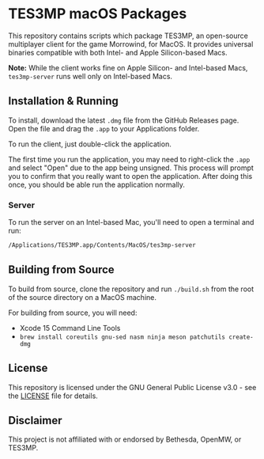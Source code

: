 # TES3MP macOS Packages

This repository contains scripts which package TES3MP, an open-source multiplayer client
for the game Morrowind, for MacOS. It provides universal binaries compatible with both
Intel- and Apple Silicon-based Macs.

**Note:** While the client works fine on Apple Silicon- and Intel-based Macs,
`tes3mp-server` runs well only on Intel-based Macs.

## Installation & Running
To install, download the latest `.dmg` file from the GitHub Releases page. Open the file
and drag the `.app` to your Applications folder.

To run the client, just double-click the application.

The first time you run the application, you may need to right-click the `.app` and
select "Open" due to the app being unsigned. This process will prompt you to confirm
that you really want to open the application. After doing this once, you should be able
run the application normally.

### Server
To run the server on an Intel-based Mac, you'll need to open a terminal and run:
```bash
/Applications/TES3MP.app/Contents/MacOS/tes3mp-server
```

## Building from Source
To build from source, clone the repository and run `./build.sh` from the root of the
source directory on a MacOS machine.

For building from source, you will need:
- Xcode 15 Command Line Tools
- `brew install coreutils gnu-sed nasm ninja meson patchutils create-dmg`

## License
This repository is licensed under the GNU General Public License v3.0 - see the
[LICENSE](LICENSE) file for details.

## Disclaimer
This project is not affiliated with or endorsed by Bethesda, OpenMW, or TES3MP.
